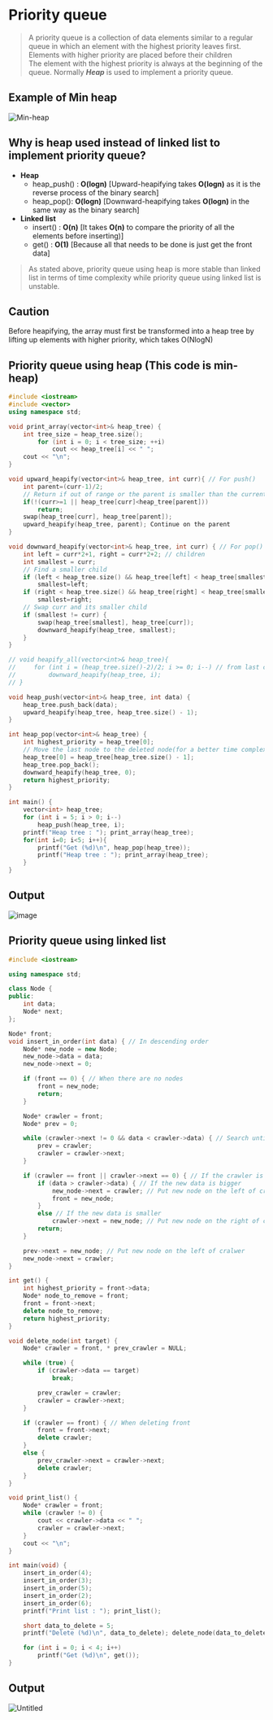 # Priority queue
>A priority queue is a collection of data elements similar to a regular queue in which an element with the highest priority leaves first.<br>
>Elements with higher priority are placed before their children<br>
>The element with the highest priority is always at the beginning of the queue.
>Normally ***Heap*** is used to implement a priority queue.

## Example of Min heap
![Min-heap](https://user-images.githubusercontent.com/67142421/149667051-b130801a-328e-4656-9b11-3e5cb98bf787.png)

## Why is heap used instead of linked list to implement priority queue?
* **Heap**
  * heap_push() : **O(logn)** [Upward-heapifying takes **O(logn)** as it is the reverse process of the binary search]
  * heap_pop(): **O(logn)** [Downward-heapifying takes **O(logn)** in the same way as the binary search]
* **Linked list**
  * insert() : **O(n)** [It takes **O(n)** to compare the priority of all the elements before inserting)]
  * get() : **O(1)** [Because all that needs to be done is just get the front data]
>As stated above, priority queue using heap is more stable than linked list in terms of time complexity while priority queue using linked list is unstable.

## Caution
Before heapifying, the array must first be transformed into a heap tree by lifting up elements with higher priority, which takes O(NlogN)<br>

## Priority queue using heap (This code is min-heap)
~~~C++
#include <iostream>
#include <vector>
using namespace std;

void print_array(vector<int>& heap_tree) {
    int tree_size = heap_tree.size();
        for (int i = 0; i < tree_size; ++i)
            cout << heap_tree[i] << " ";
    cout << "\n";
}

void upward_heapify(vector<int>& heap_tree, int curr){ // For push()
    int parent=(curr-1)/2;
    // Return if out of range or the parent is smaller than the current node
    if(!(curr>=1 || heap_tree[curr]<heap_tree[parent]))
        return;
    swap(heap_tree[curr], heap_tree[parent]);
    upward_heapify(heap_tree, parent); Continue on the parent
}

void downward_heapify(vector<int>& heap_tree, int curr) { // For pop()
    int left = curr*2+1, right = curr*2+2; // children
    int smallest = curr;
    // Find a smaller child
    if (left < heap_tree.size() && heap_tree[left] < heap_tree[smallest]) // Change the inequality sign for max-heap
        smallest=left;
    if (right < heap_tree.size() && heap_tree[right] < heap_tree[smallest])
        smallest=right;
    // Swap curr and its smaller child
    if (smallest != curr) {
        swap(heap_tree[smallest], heap_tree[curr]);
        downward_heapify(heap_tree, smallest);
    }
}

// void heapify_all(vector<int>& heap_tree){
//     for (int i = (heap_tree.size()-2)/2; i >= 0; i--) // from last child's parent
//         downward_heapify(heap_tree, i);
// }

void heap_push(vector<int>& heap_tree, int data) {
    heap_tree.push_back(data);
    upward_heapify(heap_tree, heap_tree.size() - 1);
}

int heap_pop(vector<int>& heap_tree) {
    int highest_priority = heap_tree[0];
    // Move the last node to the deleted node(for a better time complexity in the array)
    heap_tree[0] = heap_tree[heap_tree.size() - 1];
    heap_tree.pop_back();
    downward_heapify(heap_tree, 0);
    return highest_priority;
}

int main() {
    vector<int> heap_tree;
    for (int i = 5; i > 0; i--)
        heap_push(heap_tree, i);
    printf("Heap tree : "); print_array(heap_tree);
    for(int i=0; i<5; i++){
        printf("Get (%d)\n", heap_pop(heap_tree));
        printf("Heap tree : "); print_array(heap_tree);
    }
}
~~~
## Output
![image](https://github.com/vacu9708/Data-structure/assets/67142421/d142e6e6-9a2a-498d-b23d-df6a5ca902a9)

## Priority queue using linked list
~~~C++
#include <iostream>

using namespace std;

class Node {
public:
	int data;
	Node* next;
};

Node* front;
void insert_in_order(int data) { // In descending order
	Node* new_node = new Node;
	new_node->data = data;
	new_node->next = 0;

	if (front == 0) { // When there are no nodes
		front = new_node;
		return;
	}

	Node* crawler = front;
	Node* prev = 0;

	while (crawler->next != 0 && data < crawler->data) { // Search until the new data is bigger
		prev = crawler;
		crawler = crawler->next;
	}

	if (crawler == front || crawler->next == 0) { // If the crawler is at front or rear
		if (data > crawler->data) { // If the new data is bigger
			new_node->next = crawler; // Put new node on the left of cralwer
			front = new_node;
		}
		else // If the new data is smaller
			crawler->next = new_node; // Put new node on the right of cralwer
		return;
	}

	prev->next = new_node; // Put new node on the left of cralwer
	new_node->next = crawler;
}

int get() {
	int highest_priority = front->data;
	Node* node_to_remove = front;
	front = front->next;
	delete node_to_remove;
	return highest_priority;
}

void delete_node(int target) {
	Node* crawler = front, * prev_crawler = NULL;

	while (true) {
		if (crawler->data == target)
			break;

		prev_crawler = crawler;
		crawler = crawler->next;
	}

	if (crawler == front) { // When deleting front
		front = front->next;
		delete crawler;
	}
	else {
		prev_crawler->next = crawler->next;
		delete crawler;
	}
}

void print_list() {
	Node* crawler = front;
	while (crawler != 0) {
		cout << crawler->data << " ";
		crawler = crawler->next;
	}
	cout << "\n";
}

int main(void) {
	insert_in_order(4);
	insert_in_order(3);
	insert_in_order(5);
	insert_in_order(2);
	insert_in_order(6);
	printf("Print list : "); print_list();

	short data_to_delete = 5;
	printf("Delete (%d)\n", data_to_delete); delete_node(data_to_delete);

	for (int i = 0; i < 4; i++)
		printf("Get (%d)\n", get());
}
~~~
## Output
![Untitled](https://user-images.githubusercontent.com/67142421/148811152-0abb0d7b-68ea-4e46-b16b-04a0d3fd97cf.png)

